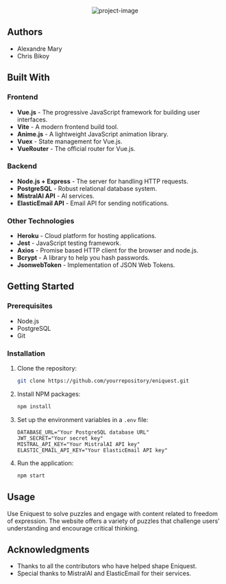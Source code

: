 <p align="center"><img src="https://socialify.git.ci/soOwasTaken/Eniquest/image?description=1&amp;font=Raleway&amp;forks=1&amp;issues=1&amp;logo=https%3A%2F%2Fi.imgur.com%2F5IDVzcn.png&amp;name=1&amp;pattern=Plus&amp;pulls=1&amp;stargazers=1&amp;theme=Dark" alt="project-image"></p>

## Authors

- Alexandre Mary
- Chris Bikoy

## Built With

### Frontend
- **Vue.js** - The progressive JavaScript framework for building user interfaces.
- **Vite** - A modern frontend build tool.
- **Anime.js** - A lightweight JavaScript animation library.
- **Vuex** - State management for Vue.js.
- **VueRouter** - The official router for Vue.js.

### Backend
- **Node.js + Express** - The server for handling HTTP requests.
- **PostgreSQL** - Robust relational database system.
- **MistralAI API** - AI services.
- **ElasticEmail API** - Email API for sending notifications.

### Other Technologies
- **Heroku** - Cloud platform for hosting applications.
- **Jest** - JavaScript testing framework.
- **Axios** - Promise based HTTP client for the browser and node.js.
- **Bcrypt** - A library to help you hash passwords.
- **JsonwebToken** - Implementation of JSON Web Tokens.

## Getting Started

### Prerequisites

- Node.js
- PostgreSQL
- Git

### Installation

1. Clone the repository:
   ```bash
   git clone https://github.com/yourrepository/eniquest.git
   ```
2. Install NPM packages:
   ```bash
   npm install
   ```
3. Set up the environment variables in a `.env` file:
   ```plaintext
   DATABASE_URL="Your PostgreSQL database URL"
   JWT_SECRET="Your secret key"
   MISTRAL_API_KEY="Your MistralAI API key"
   ELASTIC_EMAIL_API_KEY="Your ElasticEmail API key"
   ```
4. Run the application:
   ```bash
   npm start
   ```

## Usage

Use Eniquest to solve puzzles and engage with content related to freedom of expression. The website offers a variety of puzzles that challenge users' understanding and encourage critical thinking.

## Acknowledgments

- Thanks to all the contributors who have helped shape Eniquest.
- Special thanks to MistralAI and ElasticEmail for their services.



